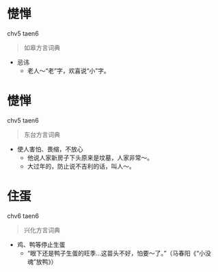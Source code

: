 # 憷惮
chv5 taen6
> 如皋方言词典
- 忌讳
  - 老人～“老”字，欢喜说“小”字。


# 憷惮
chv5 taen6
> 东台方言词典
- 使人害怕、畏缩，不放心
  - 他说人家新房子下头原来是坟墓，人家非常～。
  - 大过年的，防止说不吉利的话，叫人～。


# 住蛋
chv6 taen6
> 兴化方言词典
- 鸡、鸭等停止生蛋
  - “眼下还是鸭子生蛋的旺季…这苗头不好，怕要～了。”（马春阳《“小没魂”放鸭》）
